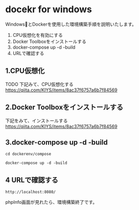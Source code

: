 # docekr for windows

WindowsとDockerを使用した環境構築手順を説明いたします。

1. CPU仮想化を有効にする
1. Docker Toolboxをインストールする
1. docker-compose up -d -build
1. URLで確認する

## 1.CPU仮想化

TODO
下記みて、CPU仮想化する
https://qiita.com/KIYS/items/8ac37f6757a6b7f84569

## 2.Docker Toolboxをインストールする

下記をみて、インストールする
https://qiita.com/KIYS/items/8ac37f6757a6b7f84569

## 3.docker-compose up -d -build


    cd dockerenv/compose

    docker-compose up -d -build

## 4 URLで確認する

    http://localhost:8080/


phpInfo画面が見れたら、環境構築終了です。
